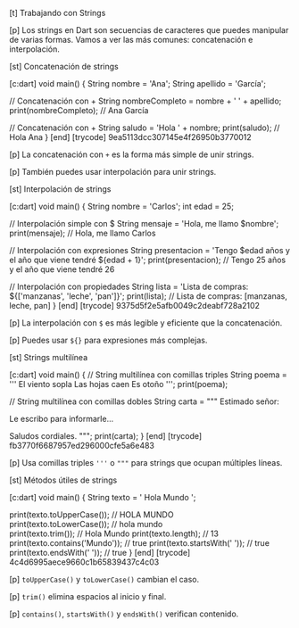 [t] Trabajando con Strings

[p]
Los strings en Dart son secuencias de caracteres que puedes manipular de varias formas. Vamos a ver las más comunes: concatenación e interpolación.

[st] Concatenación de strings

[c:dart]
void main() {
  String nombre = 'Ana';
  String apellido = 'García';
  
  // Concatenación con +
  String nombreCompleto = nombre + ' ' + apellido;
  print(nombreCompleto); // Ana García
  
  // Concatenación con +
  String saludo = 'Hola ' + nombre;
  print(saludo); // Hola Ana
}
[end]
[trycode] 9ea5113dcc307145e4f26950b3770012

[p]
La concatenación con `+` es la forma más simple de unir strings.

[p]
También puedes usar interpolación para unir strings.

[st] Interpolación de strings

[c:dart]
void main() {
  String nombre = 'Carlos';
  int edad = 25;
  
  // Interpolación simple con $
  String mensaje = 'Hola, me llamo $nombre';
  print(mensaje); // Hola, me llamo Carlos
  
  // Interpolación con expresiones
  String presentacion = 'Tengo $edad años y el año que viene tendré ${edad + 1}';
  print(presentacion); // Tengo 25 años y el año que viene tendré 26
  
  // Interpolación con propiedades
  String lista = 'Lista de compras: ${['manzanas', 'leche', 'pan']}';
  print(lista); // Lista de compras: [manzanas, leche, pan]
}
[end]
[trycode] 9375d5f2e5afb0049c2deabf728a2102

[p]
La interpolación con `$` es más legible y eficiente que la concatenación.

[p]
Puedes usar `${}` para expresiones más complejas.

[st] Strings multilínea

[c:dart]
void main() {
  // String multilínea con comillas triples
  String poema = '''
  El viento sopla
  Las hojas caen
  Es otoño
  ''';
  print(poema);
  
  // String multilínea con comillas dobles
  String carta = """
  Estimado señor:
  
  Le escribo para informarle...
  
  Saludos cordiales.
  """;
  print(carta);
}
[end]
[trycode] fb3770f6687957ed296000cfe5a6e483

[p]
Usa comillas triples `'''` o `"""` para strings que ocupan múltiples líneas.

[st] Métodos útiles de strings

[c:dart]
void main() {
  String texto = '  Hola Mundo  ';
  
  print(texto.toUpperCase()); //   HOLA MUNDO  
  print(texto.toLowerCase()); //   hola mundo  
  print(texto.trim()); // Hola Mundo
  print(texto.length); // 13
  print(texto.contains('Mundo')); // true
  print(texto.startsWith('  ')); // true
  print(texto.endsWith('  ')); // true
}
[end]
[trycode] 4c4d6995aece9660c1b65839437c4c03

[p]
`toUpperCase()` y `toLowerCase()` cambian el caso.

[p]
`trim()` elimina espacios al inicio y final.

[p]
`contains()`, `startsWith()` y `endsWith()` verifican contenido.


